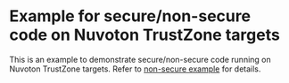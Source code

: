 # Example for secure/non-secure code on Nuvoton TrustZone targets

This is an example to demonstrate secure/non-secure code running on Nuvoton TrustZone targets.
Refer to [non-secure example](https://github.com/OpenNuvoton/NuMaker-mbed-TZ-nonsecure-example) for details.
